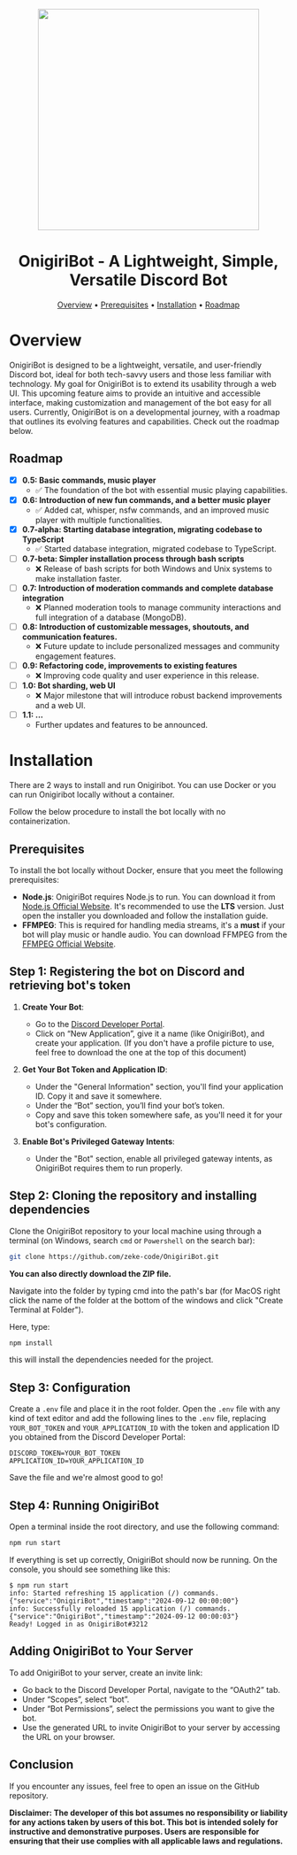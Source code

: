 <p align="center">
   <img src="https://github.com/zeke-code/OnigiriBot/assets/116798879/1c868e6c-dcb2-43e2-a3f7-01428f187fc9" width="400" height="400">
</p>

<h1 align="center">OnigiriBot - A Lightweight, Simple, Versatile Discord Bot</h1>

<p align="center">
  <a href="#overview">Overview</a> • 
  <a href="#prerequisites">Prerequisites</a> • 
   <a href="#installation">Installation</a> • 
   <a href="#roadmap">Roadmap</a>
</p>

# Overview

OnigiriBot is designed to be a lightweight, versatile, and user-friendly Discord bot, ideal for both tech-savvy users and those less familiar with technology. My goal for OnigiriBot is to extend its usability through a web UI. This upcoming feature aims to provide an intuitive and accessible interface, making customization and management of the bot easy for all users. Currently, OnigiriBot is on a developmental journey, with a roadmap that outlines its evolving features and capabilities. Check out the roadmap below.

## Roadmap

- [x] **0.5: Basic commands, music player**
  - ✅ The foundation of the bot with essential music playing capabilities.
- [x] **0.6: Introduction of new fun commands, and a better music player**
  - ✅ Added cat, whisper, nsfw commands, and an improved music player with multiple functionalities.
- [x] **0.7-alpha: Starting database integration, migrating codebase to TypeScript**
  - ✅ Started database integration, migrated codebase to TypeScript.
- [ ] **0.7-beta: Simpler installation process through bash scripts**
  - ❌ Release of bash scripts for both Windows and Unix systems to make installation faster.
- [ ] **0.7: Introduction of moderation commands and complete database integration**
  - ❌ Planned moderation tools to manage community interactions and full integration of a database (MongoDB).
- [ ] **0.8: Introduction of customizable messages, shoutouts, and communication features.**
  - ❌ Future update to include personalized messages and community engagement features.
- [ ] **0.9: Refactoring code, improvements to existing features**
  - ❌ Improving code quality and user experience in this release.
- [ ] **1.0: Bot sharding, web UI**
  - ❌ Major milestone that will introduce robust backend improvements and a web UI.
- [ ] **1.1: ...**
  - Further updates and features to be announced.

# Installation

There are 2 ways to install and run Onigiribot. You can use Docker or you can run Onigiribot locally without a container.

Follow the below procedure to install the bot locally with no containerization.

## Prerequisites

To install the bot locally without Docker, ensure that you meet the following prerequisites:

- **Node.js**: OnigiriBot requires Node.js to run. You can download it from [Node.js Official Website](https://nodejs.org/). It's recommended to use the **LTS** version. Just open the installer you downloaded and follow the installation guide.
- **FFMPEG**: This is required for handling media streams, it's a **must** if your bot will play music or handle audio. You can download FFMPEG from the [FFMPEG Official Website](https://ffmpeg.org/download.html).

## Step 1: Registering the bot on Discord and retrieving bot's token

1. **Create Your Bot**:

   - Go to the [Discord Developer Portal](https://discord.com/developers/applications).
   - Click on “New Application”, give it a name (like OnigiriBot), and create your application. (If you don't have a profile picture to use, feel free to download the one at the top of this document)

2. **Get Your Bot Token and Application ID**:

   - Under the "General Information" section, you'll find your application ID. Copy it and save it somewhere.
   - Under the “Bot” section, you’ll find your bot’s token.
   - Copy and save this token somewhere safe, as you'll need it for your bot's configuration.

3. **Enable Bot's Privileged Gateway Intents**:
   - Under the "Bot" section, enable all privileged gateway intents, as OnigiriBot requires them to run properly.

## Step 2: Cloning the repository and installing dependencies

Clone the OnigiriBot repository to your local machine using through a terminal (on Windows, search `cmd` or `Powershell` on the search bar):

```sh
git clone https://github.com/zeke-code/OnigiriBot.git
```

**You can also directly download the ZIP file.**

Navigate into the folder by typing cmd into the path's bar (for MacOS right click the name of the folder at the bottom of the windows and click "Create Terminal at Folder").

Here, type:

```sh
npm install
```

this will install the dependencies needed for the project.

## Step 3: Configuration

Create a `.env` file and place it in the root folder.
Open the `.env` file with any kind of text editor and add the following lines to the `.env` file, replacing `YOUR_BOT_TOKEN` and `YOUR_APPLICATION_ID` with the token and application ID you obtained from the Discord Developer Portal:

`DISCORD_TOKEN=YOUR_BOT_TOKEN`
<br>
`APPLICATION_ID=YOUR_APPLICATION_ID`

Save the file and we're almost good to go!

## Step 4: Running OnigiriBot

Open a terminal inside the root directory, and use the following command:

```sh
npm run start
```

If everything is set up correctly, OnigiriBot should now be running. On the console, you should see something like this:

```console
$ npm run start
info: Started refreshing 15 application (/) commands. {"service":"OnigiriBot","timestamp":"2024-09-12 00:00:00"}
info: Successfully reloaded 15 application (/) commands. {"service":"OnigiriBot","timestamp":"2024-09-12 00:00:03"}
Ready! Logged in as OnigiriBot#3212
```

## Adding OnigiriBot to Your Server

To add OnigiriBot to your server, create an invite link:

- Go back to the Discord Developer Portal, navigate to the “OAuth2” tab.
- Under “Scopes”, select “bot”.
- Under “Bot Permissions”, select the permissions you want to give the bot.
- Use the generated URL to invite OnigiriBot to your server by accessing the URL on your browser.

## Conclusion

If you encounter any issues, feel free to open an issue on the GitHub repository.

**Disclaimer: The developer of this bot assumes no responsibility or liability for any actions taken by users of this bot. This bot is intended solely for instructive and demonstrative purposes. Users are responsible for ensuring that their use complies with all applicable laws and regulations.**

